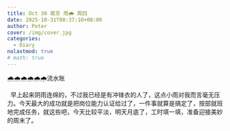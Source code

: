 ```yaml
---
title: Oct 30 南京 雨🌧️ 周四
date: 2025-10-31T00:37:10+08:00
author: Peter
cover: /img/cover.jpg
categories:
  - Diary
nolastmod: true
# math: true
---
```


🌧️🌧️🌧️🌧️🌧️🌧️流水账

<!--more-->

&nbsp;&nbsp;早上起来阴雨连绵的，不过我已经是有冲锋衣的人了，这点小雨对我而言毫无压力。今天最大的成功就是把岗位能力认证给过了，一件事就算是搞定了，按部就班地完成任务，就这些吧，今天比较平淡，明天月底了，工时填一填，准备迎接美妙的周末了。
